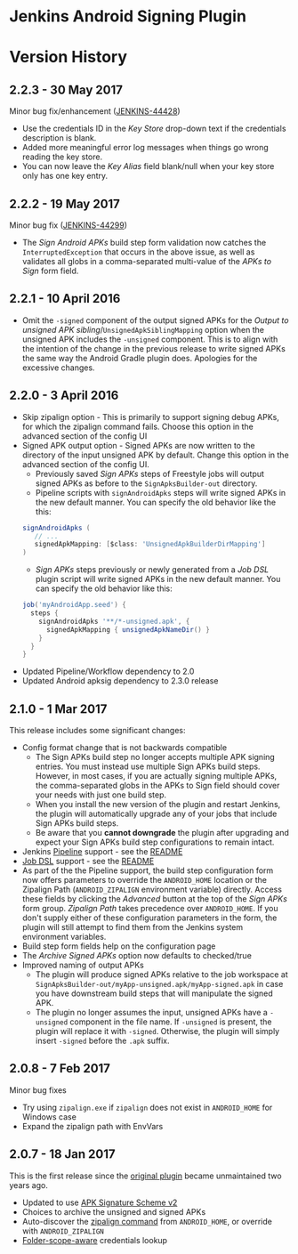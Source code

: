 # Jenkins Android Signing Plugin
# Version History

## 2.2.3 - 30 May 2017
Minor bug fix/enhancement ([JENKINS-44428](https://issues.jenkins-ci.org/browse/JENKINS-44428))
* Use the credentials ID in the _Key Store_ drop-down text if the credentials description is blank.
* Added more meaningful error log messages when things go wrong reading the key store.
* You can now leave the _Key Alias_ field blank/null when your key store only has one key entry.

## 2.2.2 - 19 May 2017
Minor bug fix ([JENKINS-44299](https://issues.jenkins-ci.org/browse/JENKINS-44299))
* The _Sign Android APKs_ build step form validation now catches the `InterruptedException` that occurs in the above issue,
  as well as validates all globs in a comma-separated multi-value of the _APKs to Sign_ form field. 

## 2.2.1 - 10 April 2016
* Omit the `-signed` component of the output signed APKs for the _Output to unsigned APK sibling_/`UnsignedApkSiblingMapping` 
  option when the unsigned APK includes the `-unsigned` component.  This is to align with the intention of the change in the 
  previous release to write signed APKs the same way the Android Gradle plugin does.  Apologies for the excessive changes.

## 2.2.0 - 3 April 2016
* Skip zipalign option - This is primarily to support signing debug APKs, for which the zipalign command fails.
  Choose this option in the advanced section of the config UI
* Signed APK output option - Signed APKs are now written to the directory of the input unsigned APK by default.  Change this option in the advanced section of 
  the config UI.  
  * Previously saved _Sign APKs_ steps of Freestyle jobs will output signed APKs as before to the
  `SignApksBuilder-out` directory.
  * Pipeline scripts with `signAndroidApks` steps will write signed APKs in the new default manner.
  You can specify the old behavior like the this: 
  ```groovy
  signAndroidApks (
     // ...
     signedApkMapping: [$class: 'UnsignedApkBuilderDirMapping']
  )
  ```
  * _Sign APKs_ steps previously or newly generated from a _Job DSL_ plugin script will write signed APKs in the new default manner.  You can specify the old
  behavior like this:
  ```groovy
  job('myAndroidApp.seed') {
    steps {
      signAndroidApks '**/*-unsigned.apk', {
        signedApkMapping { unsignedApkNameDir() }
      }
    }
  }
  ```
* Updated Pipeline/Workflow dependency to 2.0
* Updated Android apksig dependency to 2.3.0 release

## 2.1.0 - 1 Mar 2017
This release includes some significant changes:
* Config format change that is not backwards compatible
  * The Sign APKs build step no longer accepts multiple APK signing entries.  You must instead use multiple Sign APKs build steps.  However, in most cases, if you are actually signing multiple APKs, the comma-separated globs in the APKs to Sign field should cover your needs with just one build step.
  * When you install the new version of the plugin and restart Jenkins, the plugin will automatically upgrade any of your jobs that include Sign APKs build steps.
  * Be aware that you **cannot downgrade** the plugin after upgrading and expect your Sign APKs build step configurations to remain intact.
* Jenkins [Pipeline](https://jenkins.io/doc/book/pipeline/) support - see the [README](README.md)
* [Job DSL](https://github.com/jenkinsci/job-dsl-plugin/wiki) support - see the [README](README.md)
* As part of the the Pipeline support, the build step configuration form now offers parameters to override the `ANDROID_HOME` location or the Zipalign Path (`ANDROID_ZIPALIGN` environment variable) directly. Access these fields by clicking the _Advanced_ button at the top of the _Sign APKs_ form group. _Zipalign Path_ takes precedence over `ANDROID_HOME`. If you don't supply either of these configuration parameters in the form, the plugin will still attempt to find them from the Jenkins system environment variables.
* Build step form fields help on the configuration page
* The _Archive Signed APKs_ option now defaults to checked/true
* Improved naming of output APKs
  * The plugin will produce signed APKs relative to the job workspace at `SignApksBuilder-out/myApp-unsigned.apk/myApp-signed.apk` in case you have downstream build steps that will manipulate the signed APK.
  * The plugin no longer assumes the input, unsigned APKs have a `-unsigned` component in the file name.  If `-unsigned` is present, the plugin will replace it with `-signed`.  Otherwise, the plugin will simply insert `-signed` before the `.apk` suffix.
  
## 2.0.8 - 7 Feb 2017
Minor bug fixes
* Try using `zipalign.exe` if `zipalign` does not exist in `ANDROID_HOME` for Windows case
* Expand the zipalign path with EnvVars

## 2.0.7 - 18 Jan 2017
This is the first release since the [original plugin](https://github.com/bignerdranch/jenkins-android-signing) became unmaintained two years ago.
* Updated to use [APK Signature Scheme v2](https://source.android.com/security/apksigning/v2.html)
* Choices to archive the unsigned and signed APKs
* Auto-discover the [zipalign command](https://developer.android.com/studio/command-line/zipalign.html) from `ANDROID_HOME`, or override with `ANDROID_ZIPALIGN`
* [Folder-scope-aware](https://wiki.jenkins-ci.org/display/JENKINS/CloudBees+Folders+Plugin) credentials lookup